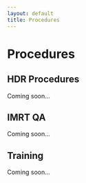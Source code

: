```yaml
---
layout: default
title: Procedures
---
```


# Procedures

## HDR Procedures

Coming soon...

## IMRT QA

Coming soon...

## Training

Coming soon...
